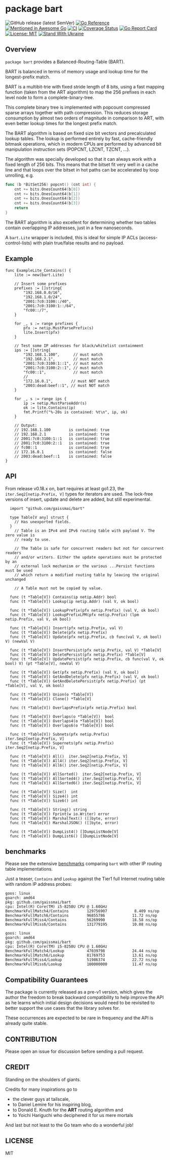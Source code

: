# package bart

![GitHub release (latest SemVer)](https://img.shields.io/github/v/release/gaissmai/bart)
[![Go Reference](https://pkg.go.dev/badge/github.com/gaissmai/bart.svg)](https://pkg.go.dev/github.com/gaissmai/bart#section-documentation)
[![Mentioned in Awesome Go](https://awesome.re/mentioned-badge-flat.svg)](https://github.com/avelino/awesome-go)
[![CI](https://github.com/gaissmai/bart/actions/workflows/go.yml/badge.svg)](https://github.com/gaissmai/bart/actions/workflows/go.yml)
[![Coverage Status](https://coveralls.io/repos/github/gaissmai/bart/badge.svg)](https://coveralls.io/github/gaissmai/bart)
[![Go Report Card](https://goreportcard.com/badge/github.com/gaissmai/bart)](https://goreportcard.com/report/github.com/gaissmai/bart)
[![License: MIT](https://img.shields.io/badge/License-MIT-green.svg)](https://opensource.org/licenses/MIT)
[![Stand With Ukraine](https://raw.githubusercontent.com/vshymanskyy/StandWithUkraine/main/badges/StandWithUkraine.svg)](https://stand-with-ukraine.pp.ua)

## Overview

`package bart` provides a Balanced-Routing-Table (BART).

BART is balanced in terms of memory usage and lookup time for the longest-prefix
match.

BART is a multibit-trie with fixed stride length of 8 bits, using a fast mapping
function (taken from the ART algorithm) to map the 256 prefixes in each level
node to form a complete-binary-tree.

This complete binary tree is implemented with popcount compressed sparse arrays
together with path compression. This reduces storage consumption by almost two
orders of magnitude in comparison to ART, with even better lookup times for the
longest prefix match.

The BART algorithm is based on fixed size bit vectors and precalculated
lookup tables. The lookup is performed entirely by fast,
cache-friendly bitmask operations, which in modern CPUs are performed
by advanced bit manipulation instruction sets (POPCNT, LZCNT, TZCNT, ...).

The algorithm was specially developed so that it can always work with a fixed
length of 256 bits. This means that the bitset fit very well in a cache line and
that loops over the bitset in hot paths can be accelerated by loop unrolling, e.g.

```go
func (b *BitSet256) popcnt() (cnt int) {
	cnt += bits.OnesCount64(b[0])
	cnt += bits.OnesCount64(b[1])
	cnt += bits.OnesCount64(b[2])
	cnt += bits.OnesCount64(b[3])
	return
}
```

The BART algorithm is also excellent for determining whether two tables
contain overlapping IP addresses, just in a few nanoseconds.

A `bart.Lite` wrapper is included, this is ideal for simple IP
ACLs (access-control-lists) with plain true/false results and no payload.

## Example

```golang
func ExampleLite_Contains() {
	lite := new(bart.Lite)

	// Insert some prefixes
	prefixes := []string{
		"192.168.0.0/16",
		"192.168.1.0/24",
		"2001:7c0:3100::/40",
		"2001:7c0:3100:1::/64",
		"fc00::/7",
	}

	for _, s := range prefixes {
		pfx := netip.MustParsePrefix(s)
		lite.Insert(pfx)
	}

	// Test some IP addresses for black/whitelist containment
	ips := []string{
		"192.168.1.100",      // must match
		"192.168.2.1",        // must match
		"2001:7c0:3100:1::1", // must match
		"2001:7c0:3100:2::1", // must match
		"fc00::1",            // must match
		//
		"172.16.0.1",        // must NOT match
		"2003:dead:beef::1", // must NOT match
	}

	for _, s := range ips {
		ip := netip.MustParseAddr(s)
		ok := lite.Contains(ip)
		fmt.Printf("%-20s is contained: %t\n", ip, ok)
	}

	// Output:
	// 192.168.1.100        is contained: true
	// 192.168.2.1          is contained: true
	// 2001:7c0:3100:1::1   is contained: true
	// 2001:7c0:3100:2::1   is contained: true
	// fc00::1              is contained: true
	// 172.16.0.1           is contained: false
	// 2003:dead:beef::1    is contained: false
}
```
## API

From release v0.18.x on, bart requires at least go1.23, the `iter.Seq2[netip.Prefix, V]` types for iterators
are used. The lock-free versions of insert, update and delete are added, but still experimental.

```golang
  import "github.com/gaissmai/bart"
  
  type Table[V any] struct {
  	// Has unexported fields.
  }
    // Table is an IPv4 and IPv6 routing table with payload V. The zero value is
    // ready to use.

    // The Table is safe for concurrent readers but not for concurrent readers
    // and/or writers. Either the update operations must be protected by an
    // external lock mechanism or the various ...Persist functions must be used
    // which return a modified routing table by leaving the original unchanged

    // A Table must not be copied by value.

  func (t *Table[V]) Contains(ip netip.Addr) bool
  func (t *Table[V]) Lookup(ip netip.Addr) (val V, ok bool)

  func (t *Table[V]) LookupPrefix(pfx netip.Prefix) (val V, ok bool)
  func (t *Table[V]) LookupPrefixLPM(pfx netip.Prefix) (lpm netip.Prefix, val V, ok bool)

  func (t *Table[V]) Insert(pfx netip.Prefix, val V)
  func (t *Table[V]) Delete(pfx netip.Prefix)
  func (t *Table[V]) Update(pfx netip.Prefix, cb func(val V, ok bool) V) (newVal V)

  func (t *Table[V]) InsertPersist(pfx netip.Prefix, val V) *Table[V]
  func (t *Table[V]) DeletePersist(pfx netip.Prefix) *Table[V]
  func (t *Table[V]) UpdatePersist(pfx netip.Prefix, cb func(val V, ok bool) V) (pt *Table[V], newVal V)

  func (t *Table[V]) Get(pfx netip.Prefix) (val V, ok bool)
  func (t *Table[V]) GetAndDelete(pfx netip.Prefix) (val V, ok bool)
  func (t *Table[V]) GetAndDeletePersist(pfx netip.Prefix) (pt *Table[V], val V, ok bool)

  func (t *Table[V]) Union(o *Table[V])
  func (t *Table[V]) Clone() *Table[V]

  func (t *Table[V]) OverlapsPrefix(pfx netip.Prefix) bool

  func (t *Table[V]) Overlaps(o *Table[V])  bool
  func (t *Table[V]) Overlaps4(o *Table[V]) bool
  func (t *Table[V]) Overlaps6(o *Table[V]) bool

  func (t *Table[V]) Subnets(pfx netip.Prefix)   iter.Seq2[netip.Prefix, V]
  func (t *Table[V]) Supernets(pfx netip.Prefix) iter.Seq2[netip.Prefix, V]

  func (t *Table[V]) All()  iter.Seq2[netip.Prefix, V]
  func (t *Table[V]) All4() iter.Seq2[netip.Prefix, V]
  func (t *Table[V]) All6() iter.Seq2[netip.Prefix, V]

  func (t *Table[V]) AllSorted()  iter.Seq2[netip.Prefix, V]
  func (t *Table[V]) AllSorted4() iter.Seq2[netip.Prefix, V]
  func (t *Table[V]) AllSorted6() iter.Seq2[netip.Prefix, V]

  func (t *Table[V]) Size()  int
  func (t *Table[V]) Size4() int
  func (t *Table[V]) Size6() int

  func (t *Table[V]) String() string
  func (t *Table[V]) Fprint(w io.Writer) error
  func (t *Table[V]) MarshalText() ([]byte, error)
  func (t *Table[V]) MarshalJSON() ([]byte, error)

  func (t *Table[V]) DumpList4() []DumpListNode[V]
  func (t *Table[V]) DumpList6() []DumpListNode[V]
```

## benchmarks

Please see the extensive [benchmarks](https://github.com/gaissmai/iprbench) comparing `bart` with other IP routing table implementations.

Just a teaser, `Contains` and `Lookup` against the Tier1 full Internet routing table with
random IP address probes:

```
goos: linux
goarch: amd64
pkg: github.com/gaissmai/bart
cpu: Intel(R) Core(TM) i5-8250U CPU @ 1.60GHz
BenchmarkFullMatch4/Contains        129756907	         8.409 ns/op
BenchmarkFullMatch6/Contains        96855786	        11.72 ns/op
BenchmarkFullMiss4/Contains         56269990	        18.58 ns/op
BenchmarkFullMiss6/Contains         131779195	        10.08 ns/op

goos: linux
goarch: amd64
pkg: github.com/gaissmai/bart
cpu: Intel(R) Core(TM) i5-8250U CPU @ 1.60GHz
BenchmarkFullMatch4/Lookup         	47039798	        24.44 ns/op
BenchmarkFullMatch6/Lookup         	81769753	        13.61 ns/op
BenchmarkFullMiss4/Lookup          	51986374	        22.72 ns/op
BenchmarkFullMiss6/Lookup          	100000000	        11.47 ns/op
```

## Compatibility Guarantees

The package is currently released as a pre-v1 version, which gives the author the freedom to break
backward compatibility to help improve the API as he learns which initial design decisions would need
to be revisited to better support the use cases that the library solves for.

These occurrences are expected to be rare in frequency and the API is already quite stable.

## CONTRIBUTION

Please open an issue for discussion before sending a pull request.

## CREDIT

Standing on the shoulders of giants.

Credits for many inspirations go to

- the clever guys at tailscale,
- to Daniel Lemire for his inspiring blog,
- to Donald E. Knuth for the **ART** routing algorithm and
- to Yoichi Hariguchi who deciphered it for us mere mortals

And last but not least to the Go team who do a wonderful job!

## LICENSE

MIT
